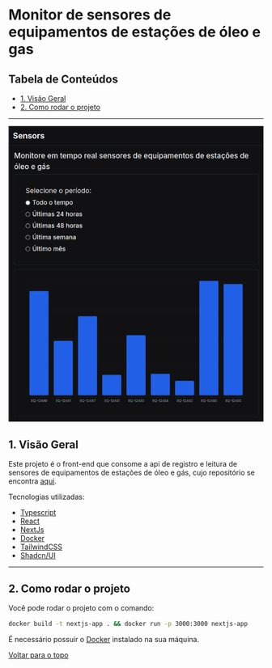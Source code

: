 # Monitor de sensores de equipamentos de estações de óleo e gas

## Tabela de Conteúdos

- [1. Visão Geral](#1-visão-geral)
- [2. Como rodar o projeto](#2-como-rodar-o-projeto)

---

<p align="center">
<img src="./sensors.png" />
</p>

## 1. Visão Geral

Este projeto é o front-end que consome a api de registro e leitura de sensores de equipamentos de estações de óleo e gás, cujo repositório se encontra <a href="https://github.com/zaquinn/oil_and_gas_sensors_registering_api" target="_blank">aqui</a>.

Tecnologias utilizadas:

- [Typescript](https://www.typescriptlang.org/)
- [React](https://react.dev/)
- [NextJs](https://nextjs.org/)
- [Docker](https://www.docker.com/)
- [TailwindCSS](https://tailwindcss.com/)
- [Shadcn/UI](https://ui.shadcn.com/)

---

## 2. Como rodar o projeto

Você pode rodar o projeto com o comando:

```bash
docker build -t nextjs-app . && docker run -p 3000:3000 nextjs-app
```

É necessário possuir o <a href="https://www.docker.com/" target="_blank">Docker</a> instalado na sua máquina.

[ Voltar para o topo ](#tabela-de-conteúdos)
